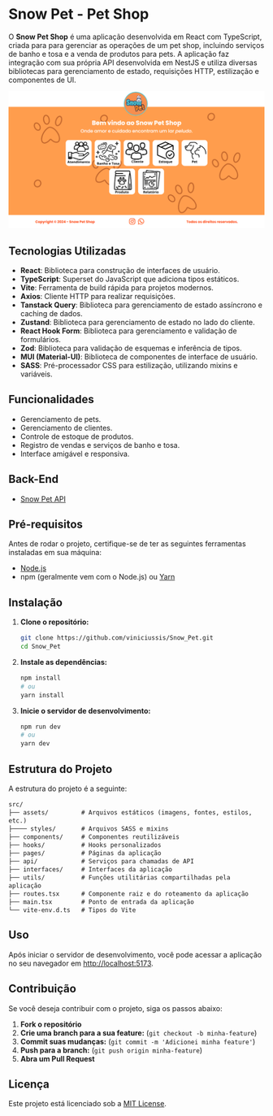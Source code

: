 # Snow Pet - Pet Shop

O **Snow Pet Shop** é uma aplicação desenvolvida em React com TypeScript, criada para para gerenciar as operações de um pet shop, incluindo serviços de banho e tosa e a venda de produtos para pets. A aplicação faz integração com sua própria API desenvolvida em NestJS e utiliza diversas bibliotecas para gerenciamento de estado, requisições HTTP, estilização e componentes de UI.

![Screenshot da Homepage](public/screenshot.png)

## Tecnologias Utilizadas

- **React**: Biblioteca para construção de interfaces de usuário.
- **TypeScript**: Superset do JavaScript que adiciona tipos estáticos.
- **Vite**: Ferramenta de build rápida para projetos modernos.
- **Axios**: Cliente HTTP para realizar requisições.
- **Tanstack Query**: Biblioteca para gerenciamento de estado assíncrono e caching de dados.
- **Zustand**: Biblioteca para gerenciamento de estado no lado do cliente.
- **React Hook Form**: Biblioteca para gerenciamento e validação de formulários.
- **Zod**: Biblioteca para validação de esquemas e inferência de tipos.
- **MUI (Material-UI)**: Biblioteca de componentes de interface de usuário.
- **SASS**: Pré-processador CSS para estilização, utilizando mixins e variáveis.

## Funcionalidades

- Gerenciamento de pets.
- Gerenciamento de clientes.
- Controle de estoque de produtos.
- Registro de vendas e serviços de banho e tosa.
- Interface amigável e responsiva.

## Back-End

- [Snow Pet API](github.com/viniciussis/snow_pet_api)

## Pré-requisitos

Antes de rodar o projeto, certifique-se de ter as seguintes ferramentas instaladas em sua máquina:

- [Node.js](https://nodejs.org/en/download/)
- npm (geralmente vem com o Node.js) ou [Yarn](https://classic.yarnpkg.com/en/docs/install/)

## Instalação

1. **Clone o repositório:**

   ```bash
   git clone https://github.com/viniciussis/Snow_Pet.git
   cd Snow_Pet
   ```

2. **Instale as dependências:**

   ```bash
   npm install
   # ou
   yarn install
   ```

3. **Inicie o servidor de desenvolvimento:**
   ```bash
   npm run dev
   # ou
   yarn dev
   ```

## Estrutura do Projeto

A estrutura do projeto é a seguinte:

```
src/
├── assets/         # Arquivos estáticos (imagens, fontes, estilos, etc.)
├──── styles/       # Arquivos SASS e mixins
├── components/     # Componentes reutilizáveis
├── hooks/          # Hooks personalizados
├── pages/          # Páginas da aplicação
├── api/            # Serviços para chamadas de API
├── interfaces/     # Interfaces da aplicação
├── utils/          # Funções utilitárias compartilhadas pela aplicação
├── routes.tsx      # Componente raiz e do roteamento da aplicação
├── main.tsx        # Ponto de entrada da aplicação
└── vite-env.d.ts   # Tipos do Vite
```

## Uso

Após iniciar o servidor de desenvolvimento, você pode acessar a aplicação no seu navegador em [http://localhost:5173](http://localhost:5173).

## Contribuição

Se você deseja contribuir com o projeto, siga os passos abaixo:

1. **Fork o repositório**
2. **Crie uma branch para a sua feature:** (`git checkout -b minha-feature`)
3. **Commit suas mudanças:** (`git commit -m 'Adicionei minha feature'`)
4. **Push para a branch:** (`git push origin minha-feature`)
5. **Abra um Pull Request**

## Licença

Este projeto está licenciado sob a [MIT License](LICENSE).
